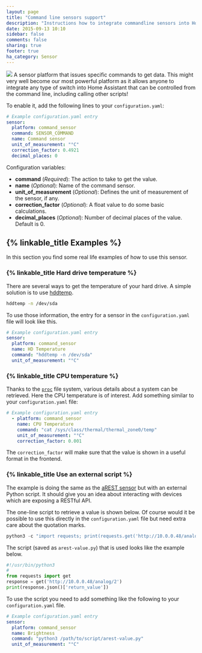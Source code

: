 ```yaml
---
layout: page
title: "Command line sensors support"
description: "Instructions how to integrate commandline sensors into Home Assistant."
date: 2015-09-13 10:10
sidebar: false
comments: false
sharing: true
footer: true
ha_category: Sensor
---
```


<img src='/images/supported_brands/utilities-terminal.png' class='brand pull-right' />
A sensor platform that issues specific commands to get data. This might very well become our most powerful platform as it allows anyone to integrate any type of switch into Home Assistant that can be controlled from the command line, including calling other scripts!

To enable it, add the following lines to your `configuration.yaml`:

```yaml
# Example configuration.yaml entry
sensor:
  platform: command_sensor
  command: SENSOR_COMMAND
  name: Command sensor
  unit_of_measurement: "°C"
  correction_factor: 0.4921
  decimal_places: 0
```

Configuration variables:

- **command** (*Required*): The action to take to get the value.
- **name** (*Optional*): Name of the command sensor.
- **unit_of_measurement** (*Optional*): Defines the unit of measurement of the sensor, if any.
- **correction_factor** (*Optional*): A float value to do some basic calculations.
- **decimal_places** (*Optional*): Number of decimal places of the value. Default is 0.

## {% linkable_title Examples %}

In this section you find some real life examples of how to use this sensor.

### {% linkable_title Hard drive temperature %}

There are several ways to get the temperature of your hard drive. A simple solution is to use [hddtemp](https://savannah.nongnu.org/projects/hddtemp/).

```bash
hddtemp -n /dev/sda
```

To use those information, the entry for a sensor in the `configuration.yaml` file will look like this.

```yaml
# Example configuration.yaml entry
sensor:
  platform: command_sensor
  name: HD Temperature
  command: "hddtemp -n /dev/sda"
  unit_of_measurement: "°C"
```

### {% linkable_title CPU temperature %}

Thanks to the [`proc`](https://en.wikipedia.org/wiki/Procfs) file system, various details about a system can be retrieved. Here the CPU temperature 
is of interest. Add something similar to your `configuration.yaml` file:

```yaml
# Example configuration.yaml entry
  - platform: command_sensor
    name: CPU Temperature
    command: "cat /sys/class/thermal/thermal_zone0/temp"
    unit_of_measurement: "°C"
    correction_factor: 0.001
```

The `correction_factor` will make sure that the value is shown in a useful format in the frontend.

### {% linkable_title Use an external script %}

The example is doing the same as the [aREST sensor](/components/sensor.arest.html) but with an external Python script. It should give you an idea about interacting with devices which are exposing a RESTful API.

The one-line script to retrieve a value is shown below. Of course would it be possible to use this directly in the `configuration.yaml` file but need extra care about the quotation marks.

```python
python3 -c "import requests; print(requests.get('http://10.0.0.48/analog/2').json()['return_value'])"
```

The script (saved as `arest-value.py`) that is used looks like the example below.

```python
#!/usr/bin/python3
#
from requests import get
response = get('http://10.0.0.48/analog/2')
print(response.json()['return_value'])
```

To use the script you need to add something like the following to your `configuration.yaml` file.

```yaml
# Example configuration.yaml entry
sensor:
  platform: command_sensor
  name: Brightness
  command: "python3 /path/to/script/arest-value.py"
  unit_of_measurement: "°C"
```

